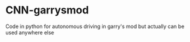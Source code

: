 # CNN-garrysmod
Code in python for autonomous driving in garry's mod but actually can be used anywhere else
